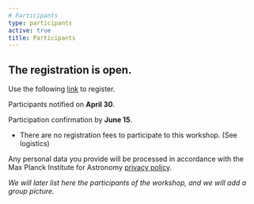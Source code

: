 ```yaml
---
# Participants
type: participants
active: true
title: Participants
---
```


## <i class="fa-solid fa-people-group"></i> The registration is **open**.
Use the following [link](https://docs.google.com/forms/d/e/1FAIpQLSdhCUFpCWVvTqNe5NwBNGhlBtphch1uWTBkIusDcVPBu5KhyQ/viewform?usp=sf_link) to register.

<i class="fa-solid fa-envelope-open-text"></i> Participants notified on **April 30**.

<i class="fa-solid fa-circle-check"></i> Participation confirmation by **June 15**.
* There are no registration fees to participate to this workshop. (See logistics)

<i class="fa-solid fa-file-shield"></i> Any personal data you provide will be processed in accordance with the Max Planck Institute for Astronomy [privacy policy](http://www.mpia.de/privacy-policy).

_We will later list here the participants of the workshop, and we will add a group picture._
